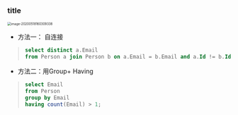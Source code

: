 ### title

<img src="/Users/zhuhaoran/Library/Application Support/typora-user-images/image-20200518160309338.png" alt="image-20200518160309338" style="zoom:50%;" />



* 方法一： 自连接

> ```sql
> select distinct a.Email
> from Person a join Person b on a.Email = b.Email and a.Id != b.Id ;
> ```
>
> 

* 方法二：用Group+ Having

>
>
>```sql
>select Email
>from Person
>group by Email
>having count(Email) > 1;
>```
>
>

